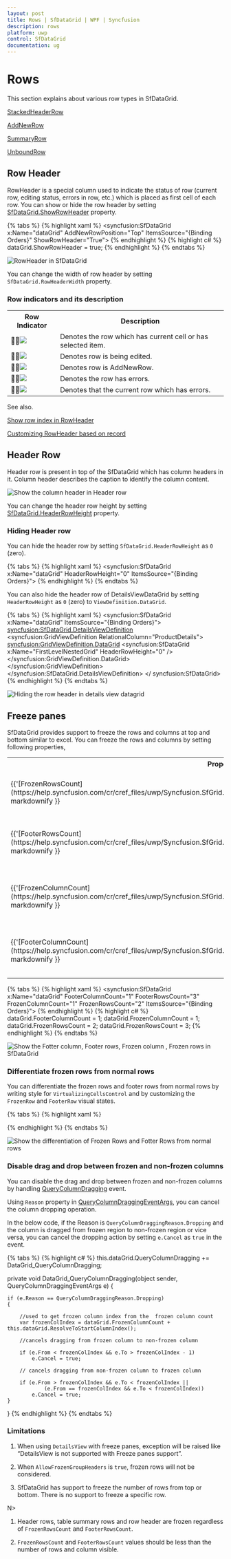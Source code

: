```yaml
---
layout: post
title: Rows | SfDataGrid | WPF | Syncfusion
description: rows
platform: uwp
control: SfDataGrid
documentation: ug
---
```




# Rows

This section explains about various row types in SfDataGrid.

[StackedHeaderRow](http://help.syncfusion.com/uwp/sfdatagrid/columns#stacked-headers)

[AddNewRow](http://help.syncfusion.com/uwp/sfdatagrid/data-manipulation#built-in-addnewrow)

[SummaryRow](https://help.syncfusion.com/uwp/sfdatagrid/summaries)

[UnboundRow](http://help.syncfusion.com/uwp/sfdatagrid/unbound-rows)

## Row Header

RowHeader is a special column used to indicate the status of row (current row, editing status, errors in row, etc.) which is placed as first cell of each row. You can show or hide the row header by setting [SfDataGrid.ShowRowHeader](https://help.syncfusion.com/cr/cref_files/uwp/Syncfusion.SfGrid.UWP~Syncfusion.UI.Xaml.Grid.SfGridBase~ShowRowHeader.html) property.

{% tabs %}
{% highlight xaml %}
<syncfusion:SfDataGrid x:Name="dataGrid"
                       AddNewRowPosition="Top"
                       ItemsSource="{Binding Orders}"
                       ShowRowHeader="True">
{% endhighlight %}
{% highlight c# %}
dataGrid.ShowRowHeader = true;
{% endhighlight %}
{% endtabs %}


![RowHeader in SfDataGrid](../../images/Rows_img1.png)

You can change the width of row header by setting `SfDataGrid.RowHeaderWidth` property.

### Row indicators and its description


<table>
<tr>
<th>
Row Indicator
</th>
<th>
Description
</th>
</tr>
<tr>
<td>
<img src="../../images/Rows_img2.png"/>
</td>
<td>
Denotes the row which has current cell or has selected item.
</td>
</tr>
<tr>
<td>
<img src="../../images/Rows_img3.png"/>
</td>
<td>
Denotes row is being edited. 
</td>
</tr>
<tr>
<td>
<img src="../../images/Rows_img4.png"/>
</td>
<td>
Denotes row is AddNewRow.
</td>
</tr>
<tr>
<td>
<img src="../../images/Rows_img5.png"/>
</td>
<td>
Denotes the row has errors. 
</td>
</tr>
<tr>
<td>
<img src="../../images/Rows_img6.png"/>
</td>
<td>
Denotes that the current row which has errors.
</td>
</tr>
</table>

See also.

[Show row index in RowHeader](http://help.syncfusion.com/uwp/sfdatagrid/styles-and-templates#styling-rowheader)

[Customizing RowHeader based on record](https://help.syncfusion.com/uwp/sfdatagrid/conditional-styling#row-header)

## Header Row

Header row is present in top of the SfDataGrid which has column headers in it. Column header describes the caption to identify the column content.

![Show the column header in Header row](../../images/Rows_img7.png)

You can change the header row height by setting [SfDataGrid.HeaderRowHeight](https://help.syncfusion.com/cr/cref_files/uwp/Syncfusion.SfGrid.UWP~Syncfusion.UI.Xaml.Grid.SfGridBase~HeaderRowHeight.html) property.

### Hiding Header row

You can hide the header row by setting `SfDataGrid.HeaderRowHeight` as `0` (zero).
 
{% tabs %}
{% highlight xaml %}
<syncfusion:SfDataGrid x:Name="dataGrid"
                       HeaderRowHeight="0"
                       ItemsSource="{Binding Orders}">
{% endhighlight %}
{% endtabs %}

You can also hide the header row of DetailsViewDataGrid by setting `HeaderRowHeight` as `0` (zero) to `ViewDefinition.DataGrid`.

{% tabs %}
{% highlight xaml %}
<syncfusion:SfDataGrid x:Name="dataGrid" ItemsSource="{Binding Orders}">
    <syncfusion:SfDataGrid.DetailsViewDefinition>
        <syncfusion:GridViewDefinition RelationalColumn="ProductDetails">
            <syncfusion:GridViewDefinition.DataGrid>
                <syncfusion:SfDataGrid x:Name="FirstLevelNestedGrid" HeaderRowHeight="0" />
            </syncfusion:GridViewDefinition.DataGrid>
        </syncfusion:GridViewDefinition>
    </syncfusion:SfDataGrid.DetailsViewDefinition>
</ syncfusion:SfDataGrid>
{% endhighlight %}
{% endtabs %}


![Hiding the row header in details view datagrid](../../images/Rows_img8.png)

## Freeze panes

SfDataGrid provides support to freeze the rows and columns at top and bottom similar to excel. You can freeze the rows and columns by setting following properties,

<table>
<tr>
<th>
Property Name
</th>
<th>
Description
</th>
</tr>
<tr>
<td>
{{'[FrozenRowsCount](https://help.syncfusion.com/cr/cref_files/uwp/Syncfusion.SfGrid.UWP~Syncfusion.UI.Xaml.Grid.SfDataGrid~FrozenRowsCount.html)'| markdownify }}
</td>
<td>
Set the frozen rows count at top of the SfDataGrid.
</td>
</tr>
<tr>
<td>
{{'[FooterRowsCount](https://help.syncfusion.com/cr/cref_files/uwp/Syncfusion.SfGrid.UWP~Syncfusion.UI.Xaml.Grid.SfDataGrid~FooterRowsCount.html)'| markdownify }}
</td>
<td>
Set the footer rows count at bottom of the SfDataGrid.
</td>
</tr>
<tr>
<td>
{{'[FrozenColumnCount](https://help.syncfusion.com/cr/cref_files/uwp/Syncfusion.SfGrid.UWP~Syncfusion.UI.Xaml.Grid.SfGridBase~FrozenColumnCount.html)'| markdownify }}
</td>
<td>
Set the frozen columns count in left side of the SfDataGrid. 
</td>
</tr>
<tr>
<td>
{{'[FooterColumnCount](https://help.syncfusion.com/cr/cref_files/uwp/Syncfusion.SfGrid.UWP~Syncfusion.UI.Xaml.Grid.SfGridBase~FooterColumnCount.html)'| markdownify }}
</td>
<td>
Set the frozen columns in right side of the SfDataGrid.
</td>
</tr>
</table>


{% tabs %}
{% highlight xaml %}
<syncfusion:SfDataGrid x:Name="dataGrid"
                       FooterColumnCount="1"
                       FooterRowsCount="3"
                       FrozenColumnCount="1"
                       FrozenRowsCount="2"
                       ItemsSource="{Binding Orders}">
{% endhighlight %}
{% highlight c# %}
dataGrid.FooterColumnCount = 1;
dataGrid.FrozenColumnCount = 1;
dataGrid.FrozenRowsCount = 2;
dataGrid.FrozenRowsCount = 3;
{% endhighlight %}
{% endtabs %}


![Show the Fotter column, Footer rows, Frozen column , Frozen rows in SfDataGrid](../../images/Rows_img9.png)

### Differentiate frozen rows from normal rows


You can differentiate the frozen rows and footer rows from normal rows by writing style for `VirtualizingCellsControl` and by customizing the `FrozenRow` and `FooterRow` visual states.

{% tabs %}
{% highlight xaml %}
<Style TargetType="syncfusion:VirtualizingCellsControl">
    <Setter Property="Background" Value="Transparent" />
    <Setter Property="BorderBrush" Value="Gray" />
    <Setter Property="BorderThickness" Value="0" />
    <Setter Property="RowHighlightBorderThickness" Value="0" />
    <Setter Property="Template">
        <Setter.Value>
            <ControlTemplate TargetType="syncfusion:VirtualizingCellsControl">
                <Grid>
                    <VisualStateManager.VisualStateGroups>
                        <VisualStateGroup x:Name="BorderStates">

                            <VisualState x:Name="NormalRow" />

                            <VisualState x:Name="FrozenRow">
                                <Storyboard BeginTime="0">

                                    <ObjectAnimationUsingKeyFrames BeginTime="0"
                                                                   Duration="1"
                                                                   Storyboard.TargetName="PART_RowBorder"
                                                                   Storyboard.TargetProperty="BorderThickness">

                                        <!--  Border Thickness for Frozen rows  -->
                                        <DiscreteObjectKeyFrame KeyTime="0" Value="0, 0, 0, 4" />

                                    </ObjectAnimationUsingKeyFrames>
                                </Storyboard>
                            </VisualState>

                            <VisualState x:Name="FooterRow">
                                <Storyboard BeginTime="0">
                                    <ObjectAnimationUsingKeyFrames BeginTime="0"
                                                                   Duration="1"
                                                                   Storyboard.TargetName="PART_RowBorder"
                                                                   Storyboard.TargetProperty="BorderThickness">

                                        <!--  Border Thickness for Footer rows  -->
                                        <DiscreteObjectKeyFrame KeyTime="0" Value="0, 4, 0, 0" />

                                    </ObjectAnimationUsingKeyFrames>

                                    <ObjectAnimationUsingKeyFrames BeginTime="0"
                                                                   Duration="1"
                                                                   Storyboard.TargetName="PART_RowBorder"
                                                                   Storyboard.TargetProperty="Margin">

                                        <DiscreteObjectKeyFrame KeyTime="0" Value="0, -1, 0, 0" />
                                    </ObjectAnimationUsingKeyFrames>

                                </Storyboard>
                            </VisualState>
                        </VisualStateGroup>
                    </VisualStateManager.VisualStateGroups>

                    <Border x:Name="PART_RowBorder"
                                    BorderBrush="{TemplateBinding BorderBrush}"
                                    BorderThickness="{TemplateBinding BorderThickness}" />

                    <Rectangle x:Name="PART_CurrentFocusRow"
                                       Margin="{TemplateBinding CurrentFocusBorderMargin}"
                                       Stroke="DarkGray"
                                       StrokeDashArray="3,3"
                                       StrokeThickness="1"
                                       Visibility="{TemplateBinding CurrentFocusRowVisibility}" />

                    <Rectangle x:Name="PART_RowBackgroundClipRect" Fill="{TemplateBinding Background}" />

                    <Border x:Name="PART_RowSelectionBorder"
                                    Background="{TemplateBinding RowSelectionBrush}"
                                    Visibility="{TemplateBinding SelectionBorderVisiblity}" />

                    <Border x:Name="PART_RowHighlightBorder"
                                    Margin="1"
                                    Background="{TemplateBinding RowHoverBackgroundBrush}"
                                    BorderBrush="{TemplateBinding RowHoverBackgroundBrush}"
                                    BorderThickness="{TemplateBinding RowHighlightBorderThickness}"
                                    Visibility="{TemplateBinding HighlightSelectionBorderVisiblity}" />

                    <Border BorderBrush="{TemplateBinding BorderBrush}" BorderThickness="{TemplateBinding BorderThickness}">

                        <ContentPresenter />
                    </Border>
                </Grid>
            </ControlTemplate>
        </Setter.Value>
    </Setter>
</Style>
{% endhighlight %}
{% endtabs %}


![Show the differentiation of Frozen Rows and Fotter Rows from normal rows](../../images/Rows_img10.png)

### Disable drag and drop between frozen and non-frozen columns

You can disable the drag and drop between frozen and non-frozen columns by handling [QueryColumnDragging](https://help.syncfusion.com/cr/cref_files/uwp/Syncfusion.SfGrid.UWP~Syncfusion.UI.Xaml.Grid.SfDataGrid~QueryColumnDragging_EV.html) event.

Using `Reason` property in [QueryColumnDraggingEventArgs](https://help.syncfusion.com/cr/cref_files/uwp/Syncfusion.SfGrid.UWP~Syncfusion.UI.Xaml.Grid.QueryColumnDraggingEventArgs.html), you can cancel the column dropping operation.
 
In the below code, if the Reason is `QueryColumnDraggingReason.Dropping` and the column is dragged from frozen region to non-frozen region or vice versa, you can cancel the dropping action by setting `e.Cancel` as `true` in the event.

{% tabs %}
{% highlight c# %}
this.dataGrid.QueryColumnDragging += DataGrid_QueryColumnDragging;

private void DataGrid_QueryColumnDragging(object sender, QueryColumnDraggingEventArgs e)
{
 
    if (e.Reason == QueryColumnDraggingReason.Dropping)
    {
 
        //used to get frozen column index from the  frozen column count
        var frozenColIndex = dataGrid.FrozenColumnCount + this.dataGrid.ResolveToStartColumnIndex();
                                            
        //cancels dragging from frozen column to non-frozen column
 
        if (e.From < frozenColIndex && e.To > frozenColIndex - 1)
            e.Cancel = true;
            
        // cancels dragging from non-frozen column to frozen column
 
        if (e.From > frozenColIndex && e.To < frozenColIndex ||
                (e.From == frozenColIndex && e.To < frozenColIndex))
            e.Cancel = true;
    }
}
{% endhighlight %}
{% endtabs %}

### Limitations

1. When using `DetailsView` with freeze panes, exception will be raised like “DetailsView is not supported with Freeze panes support”.

2. When `AllowFrozenGroupHeaders` is `true`, frozen rows will not be considered.

3. SfDataGrid has support to freeze the number of rows from top or bottom. There is no support to freeze a specific row.

N> 

1. Header rows, table summary rows and row header are frozen regardless of `FrozenRowsCount` and `FooterRowsCount`.

2. `FrozenRowsCount` and `FooterRowsCount` values should be less than the number of rows and column visible.
